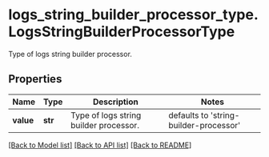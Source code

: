 # logs_string_builder_processor_type.LogsStringBuilderProcessorType

Type of logs string builder processor.
## Properties
Name | Type | Description | Notes
------------ | ------------- | ------------- | -------------
**value** | **str** | Type of logs string builder processor. | defaults to 'string-builder-processor'

[[Back to Model list]](../README.md#documentation-for-models) [[Back to API list]](../README.md#documentation-for-api-endpoints) [[Back to README]](../README.md)


